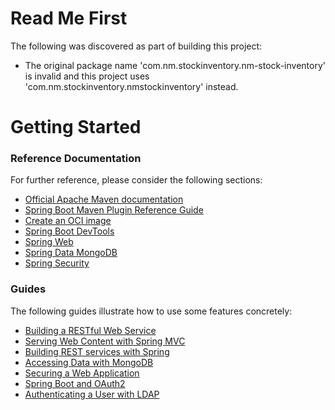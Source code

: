 # Read Me First
The following was discovered as part of building this project:

* The original package name 'com.nm.stockinventory.nm-stock-inventory' is invalid and this project uses 'com.nm.stockinventory.nmstockinventory' instead.

# Getting Started

### Reference Documentation
For further reference, please consider the following sections:

* [Official Apache Maven documentation](https://maven.apache.org/guides/index.html)
* [Spring Boot Maven Plugin Reference Guide](https://docs.spring.io/spring-boot/docs/3.1.6/maven-plugin/reference/html/)
* [Create an OCI image](https://docs.spring.io/spring-boot/docs/3.1.6/maven-plugin/reference/html/#build-image)
* [Spring Boot DevTools](https://docs.spring.io/spring-boot/docs/3.1.6/reference/htmlsingle/index.html#using.devtools)
* [Spring Web](https://docs.spring.io/spring-boot/docs/3.1.6/reference/htmlsingle/index.html#web)
* [Spring Data MongoDB](https://docs.spring.io/spring-boot/docs/3.1.6/reference/htmlsingle/index.html#data.nosql.mongodb)
* [Spring Security](https://docs.spring.io/spring-boot/docs/3.1.6/reference/htmlsingle/index.html#web.security)

### Guides
The following guides illustrate how to use some features concretely:

* [Building a RESTful Web Service](https://spring.io/guides/gs/rest-service/)
* [Serving Web Content with Spring MVC](https://spring.io/guides/gs/serving-web-content/)
* [Building REST services with Spring](https://spring.io/guides/tutorials/rest/)
* [Accessing Data with MongoDB](https://spring.io/guides/gs/accessing-data-mongodb/)
* [Securing a Web Application](https://spring.io/guides/gs/securing-web/)
* [Spring Boot and OAuth2](https://spring.io/guides/tutorials/spring-boot-oauth2/)
* [Authenticating a User with LDAP](https://spring.io/guides/gs/authenticating-ldap/)

